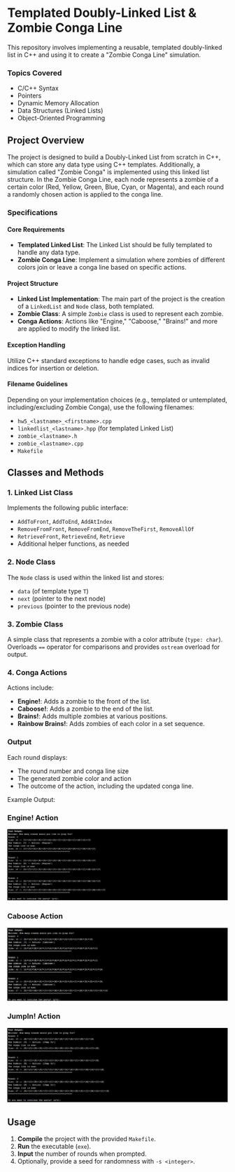 # Templated Doubly-Linked List & Zombie Conga Line

This repository involves implementing a reusable, templated doubly-linked list in C++ and using it to create a "Zombie Conga Line" simulation. 

### Topics Covered
- C/C++ Syntax
- Pointers
- Dynamic Memory Allocation
- Data Structures (Linked Lists)
- Object-Oriented Programming

## Project Overview

The project is designed to build a Doubly-Linked List from scratch in C++, which can store any data type using C++ templates. Additionally, a simulation called "Zombie Conga" is implemented using this linked list structure. In the Zombie Conga Line, each node represents a zombie of a certain color (Red, Yellow, Green, Blue, Cyan, or Magenta), and each round a randomly chosen action is applied to the conga line.

### Specifications

#### Core Requirements
- **Templated Linked List**: The Linked List should be fully templated to handle any data type.
- **Zombie Conga Line**: Implement a simulation where zombies of different colors join or leave a conga line based on specific actions.

#### Project Structure
- **Linked List Implementation**: The main part of the project is the creation of a `LinkedList` and `Node` class, both templated.
- **Zombie Class**: A simple `Zombie` class is used to represent each zombie.
- **Conga Actions**: Actions like "Engine," "Caboose," "Brains!" and more are applied to modify the linked list.

#### Exception Handling
Utilize C++ standard exceptions to handle edge cases, such as invalid indices for insertion or deletion.

#### Filename Guidelines
Depending on your implementation choices (e.g., templated or untemplated, including/excluding Zombie Conga), use the following filenames:
- `hw5_<lastname>_<firstname>.cpp`
- `linkedlist_<lastname>.hpp` (for templated Linked List)
- `zombie_<lastname>.h`
- `zombie_<lastname>.cpp`
- `Makefile`

## Classes and Methods

### 1. Linked List Class
Implements the following public interface:
- `AddToFront`, `AddToEnd`, `AddAtIndex`
- `RemoveFromFront`, `RemoveFromEnd`, `RemoveTheFirst`, `RemoveAllOf`
- `RetrieveFront`, `RetrieveEnd`, `Retrieve`
- Additional helper functions, as needed

### 2. Node Class
The `Node` class is used within the linked list and stores:
- `data` (of template type `T`)
- `next` (pointer to the next node)
- `previous` (pointer to the previous node)

### 3. Zombie Class
A simple class that represents a zombie with a color attribute (`type: char`). Overloads `==` operator for comparisons and provides `ostream` overload for output.

### 4. Conga Actions
Actions include:
- **Engine!**: Adds a zombie to the front of the list.
- **Caboose!**: Adds a zombie to the end of the list.
- **Brains!**: Adds multiple zombies at various positions.
- **Rainbow Brains!**: Adds zombies of each color in a set sequence.

### Output
Each round displays:
- The round number and conga line size
- The generated zombie color and action
- The outcome of the action, including the updated conga line.

Example Output:

### Engine! Action
![](https://github.com/zgiovane/Zombie-Conga/blob/main/ExampleOutputs/ZombieCongaEngine.png)

### Caboose Action
![](https://github.com/zgiovane/Zombie-Conga/blob/main/ExampleOutputs/ZombieCongaCaboose.png)

### JumpIn! Action
![](https://github.com/zgiovane/Zombie-Conga/blob/main/ExampleOutputs/ZombieCongaJumpIn.png)

## Usage
1. **Compile** the project with the provided `Makefile`.
2. **Run** the executable (`exe`).
3. **Input** the number of rounds when prompted.
4. Optionally, provide a seed for randomness with `-s <integer>`.
